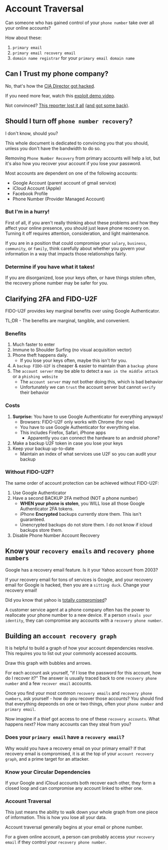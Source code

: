 # Account Traversal 

Can someone who has gained control of your `phone number` take over all your online accounts?

How about these:
1. `primary email` 
2. `primary email recovery email`
3. `domain name registrar` for your `primary email domain name`


## Can I Trust my phone company?

No, that's how the [CIA Director got hacked](https://www.wired.com/2015/10/hacker-who-broke-into-cia-director-john-brennan-email-tells-how-he-did-it/).

If you need more fear, watch this [exploit demo video](https://youtu.be/bjYhmX_OUQQ).

Not convinced? [This reporter lost it all](https://www.wired.com/2012/08/apple-amazon-mat-honan-hacking/) [(and got some back)](https://www.wired.com/2012/08/mat-honan-data-recovery/).


## Should I turn off `phone number recovery`?

I don't know, should you?

This whole document is dedicated to convincing you that you should, unless you don't have the bandwidth to do so.

Removing `Phone Number Recovery` from primary accounts will help a lot, but it's also how you recover your account if you lose your password.

Most accounts are dependent on one of the following accounts:
- Google Account (parent account of gmail service)
- iCloud Account (Apple)
- Facebook Profile
- Phone Number (Provider Managed Account)
  
  
### But I'm in a hurry!

First of all, if you aren't really thinking about these problems and how they affect your online presence, you should just leave phone recovery on. Turning it off requires attention, consideration, and light maintenance.

If you are in a position that could compromise your `salary`, `business`, `community`, or `family`, think carefully about whether you govern your information in a way that impacts those relationships fairly.


### Determine if you have what it takes!

If you are disorganized, lose your keys often, or have things stolen often, the recovery phone number may be safer for you.


## Clarifying 2FA and FIDO-U2F

FIDO-U2F provides key marginal benefits over using Google Authenticator.

TL;DR - The benefits are marginal, tangible, and convenient.

### Benefits

1. Much faster to enter
2. Immune to Shoulder Surfing (no visual acquisition vector)
3. Phone theft happens daily.
    - If you lose your keys often, maybe this isn't for you.
4. A `backup FIDO-U2F` is cheaper & easier to maintain than a `backup phone`
5. The `account server` may be able to detect a `man in the middle attack` or a `phishing website`
    - The `account server` may not bother doing this, which is bad behavior
    - Unfortunately we can `trust` the account server but cannot `verify` their behavior
    
### Costs

1. **Surprise:** You have to use Google Authenticator for everything anyways!
    - Browsers: FIDO-U2F only works with Chrome (for now) 
    - You have to use Google Authenticator for everything else.
    - This includes Firefox, Safari, iPhone apps
        - Apparently you can connect the hardware to an android phone?
2. Make a backup U2F token in case you lose your keys
3. Keep your backup up-to-date
    - Maintain an index of what services use U2F so you can audit your backup

### Without FIDO-U2F?

The same order of account protection can be achieved without FIDO-U2F:
1. Use Google Authenticator
2. Have a second BACKUP 2FA method (NOT a phone number)
    - **WHEN your phone is stolen**, you WILL lose all those Google Authenticator 2FA tokens.
    - iPhone **Encrypted** backups currently store them. This isn't guaranteed.
    - Unencrypted backups do not store them. I do not know if icloud backups store them.
3. Disable Phone Number Account Recovery


## Know your `recovery emails` and `recovery phone numbers`

Google has a recovery email feature. Is it your Yahoo account from 2003?

If your recovery email for tons of services is Google, and your recovery email for Google is hacked, then you are a `sitting duck`. Change your recovery email!

Did you know that yahoo is [totally compromised](https://www.nytimes.com/2017/03/17/technology/yahoo-hack-data-indictments.html?_r=0)?

A customer service agent at a phone company often has the power to reallocate your phone number to a new device.   If a person `steals your identity`, they can compromise any accounts with a `recovery phone number`.



## Building an `account recovery graph`

It is helpful to build a graph of how your account dependencies resolve. This requires you to list out your commonly accessed accounts.

Draw this graph with bubbles and arrows.

For each account ask yourself, "if I lose the password for this account, how do I recover it?"  The answer is usually traced back to one `recovery phone number` and a few `recover email` accounts.

Once you find your most common `recovery emails` and `recovery phone numbers`, ask yourself - how do you recover those accounts?  You should find that everything depeonds on one or two things, often your `phone number` and `primary email`.

Now imagine if a thief got access to one of these `recovery accounts`. What happens next? How many accounts can they steal from you?


### Does your `primary email` have a `recovery email`?

Why would you have a recovery email on your primary email?  If that recovery email is compromised, it is at the top of your `account recovery graph`, and a prime target for an attacker.


### Know your Circular Dependencies

If your Google and iCloud accounts both recover each other, they form a closed loop and can compromise any account linked to either one.


### Account Traversal

This just means the ability to walk down your whole graph from one piece of information. This is how you lose all your data.

Account traversal generally begins at your email or phone number.

For a given online account, a person can probably access your `recovery email` if they control your `recovery phone number`.
